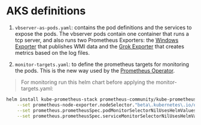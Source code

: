 # AKS definitions

1. `vbserver-as-pods.yaml`: contains the pod definitions and the services to expose the pods. The vbserver pods contain one container that runs a tcp server, and also runs two Prometheus Exporters: the [Windows Exporter][windows_exporter] that publishes WMI data and the [Grok Exporter][grok_exporter] that creates metrics based on the log files.

2. `monitor-targets.yaml`: to define the prometheus targets for monitoring the pods. This is the new way used by the [Prometheus Operator][prometheus_operator].

> For monitoring run this helm chart before applying the monitor-targets.yaml:
```sh
helm install kube-prometheus-stack prometheus-community/kube-prometheus-stack --namespace monitoring \
    --set prometheus-node-exporter.nodeSelector."beta\.kubernetes\.io/os"=linux \
    --set prometheus.prometheusSpec.podMonitorSelectorNilUsesHelmValues=false \
    --set prometheus.prometheusSpec.serviceMonitorSelectorNilUsesHelmValues=false
```

[windows_exporter]:https://github.com/prometheus-community/windows_exporter
[grok_exporter]:https://github.com/fstab/grok_exporter
[prometheus_operator]: https://github.com/prometheus-operator/prometheus-operator